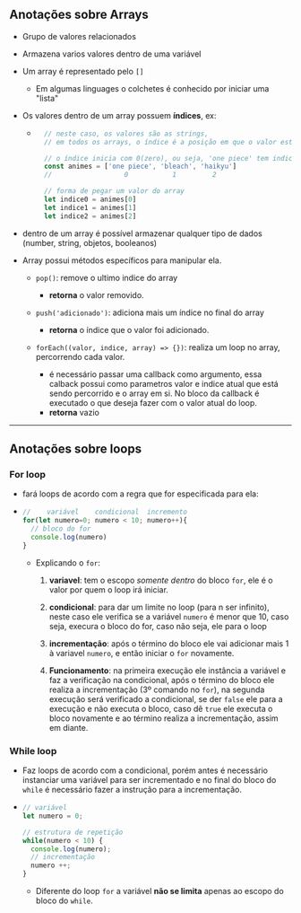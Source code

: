 ## Anotações sobre Arrays

- Grupo de valores relacionados
- Armazena varios valores dentro de uma variável
- Um array é representado pelo `[]`
  - Em algumas linguages o colchetes é conhecido por iniciar uma "lista"
- Os valores dentro de um array possuem **índices**, ex: 
  - ```JavaScript
      // neste caso, os valores são as strings,
      // em todos os arrays, o índice é a posição em que o valor está

      // o índice inicia com 0(zero), ou seja, 'one piece' tem indicee 0
      const animes = ['one piece', 'bleach', 'haikyu']
      //                  0           1         2

      // forma de pegar um valor do array
      let indice0 = animes[0]
      let indice1 = animes[1]
      let indice2 = animes[2]

    ```
- dentro de um array é possível armazenar qualquer tipo de dados (number, string, objetos, booleanos)

- Array possui métodos específicos para manipular ela.
  - `pop()`: remove o ultimo indice do array
    - **retorna** o valor removido.

  - `push('adicionado')`: adiciona mais um índice no final do array
    - **retorna** o índice que o valor foi adicionado.

  - `forEach((valor, indice, array) => {})`: realiza um loop no array, percorrendo cada valor. 
    - é necessário passar uma callback como argumento, essa calback possui como parametros valor e indice atual que está sendo percorrido e o array em si. No bloco da callback é executado o que deseja fazer com o valor atual do loop.
    - **retorna** vazio

--- 

## Anotações sobre loops

### **For loop**
- fará loops de acordo com a regra que for especificada para ela:
- ```JavaScript
  //    variável    condicional  incremento
  for(let numero=0; numero < 10; numero++){
    // bloco do for
    console.log(numero)
  }
  ```
  
  - Explicando o `for`: 

    1. **variavel**: tem o escopo *somente dentro* do bloco `for`, ele é o valor por quem o loop irá iniciar.

    2. **condicional**: para dar um limite no loop (para n ser infinito), neste caso ele verifica se a variável `numero` é menor que 10, caso seja, execura o bloco do for, caso não seja, ele para o loop

    3. **incrementação**: após o término do bloco ele vai adicionar mais 1 à variavel `numero`, e então iniciar o `for` novamente.
    
    4. **Funcionamento**: na primeira execução ele instância a variável e faz a verificação na condicional, após o término do bloco ele realiza a incrementação (3º comando no `for`), na segunda execução será verificado a condicional, se der `false` ele para a execução e não executa o bloco, caso dê `true` ele executa o bloco novamente e ao término realiza a incrementação, assim em diante.

### While loop
- Faz loops de acordo com a condicional, porém antes é necessário instanciar uma variável para ser incrementado e no final do bloco do `while` é necessário fazer a instrução para a incrementação.
- ```JavaScript
  // variável
  let numero = 0;

  // estrutura de repetição
  while(numero < 10) {
    console.log(numero);
    // incrementação
    numero ++;
  }
  ```
  - Diferente do loop `for` a variável **não se limita** apenas ao escopo do bloco do `while`.